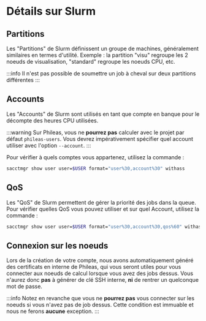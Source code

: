 # Détails sur Slurm

## Partitions
Les "Partitions" de Slurm définissent un groupe de machines, généralement similaires en termes d'utilité. Exemple : la partition "visu" regroupe les 2 noeuds de visualisation, "standard" regroupe les noeuds CPU, etc.

:::info
Il n'est pas possible de soumettre un job à cheval sur deux partitions différentes
:::


## Accounts
Les "Accounts" de Slurm sont utilisés en tant que compte en banque pour le décompte des heures CPU utilisées.

:::warning
Sur Phileas, vous ne **pourrez pas** calculer avec le projet par défaut `phileas-users`. Vous devrez impérativement spécifier quel account utiliser avec l'option `--account`.
:::

Pour vérifier à quels comptes vous appartenez, utilisez la commande :
```bash
sacctmgr show user user=$USER format="user%30,account%30" withass
```

## QoS
Les "QoS" de Slurm permettent de gérer la priorité des jobs dans la queue. Pour vérifier quelles QoS vous pouvez utiliser et sur quel Account, utilisez la commande :
```bash
sacctmgr show user user=$USER format="user%30,account%30,qos%60" withass
```

## Connexion sur les noeuds
Lors de la création de votre compte, nous avons automatiquement généré des certificats en interne de Phileas, qui vous seront utiles pour vous connecter aux noeuds de calcul lorsque vous avez des jobs dessus.
Vous n'aurez donc **pas** à générer de clé SSH interne, **ni** de rentrer un quelconque mot de passe.

:::info
Notez en revanche que vous ne **pourrez pas** vous connecter sur les noeuds si vous n'avez pas de job dessus. Cette condition est immuable et nous ne ferons **aucune** exception.
:::